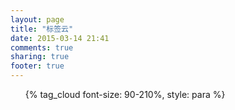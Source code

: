 ```yaml
---
layout: page
title: "标签云"
date: 2015-03-14 21:41
comments: true
sharing: true
footer: true
---
```


<ul class="tag-cloud">{% tag_cloud font-size: 90-210%, style: para %}</ul>

